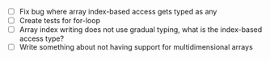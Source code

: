 - [ ] Fix bug where array index-based access gets typed as any
- [ ] Create tests for for-loop
- [ ] Array index writing does not use gradual typing, what is the index-based access type?
- [ ] Write something about not having support for multidimensional arrays
